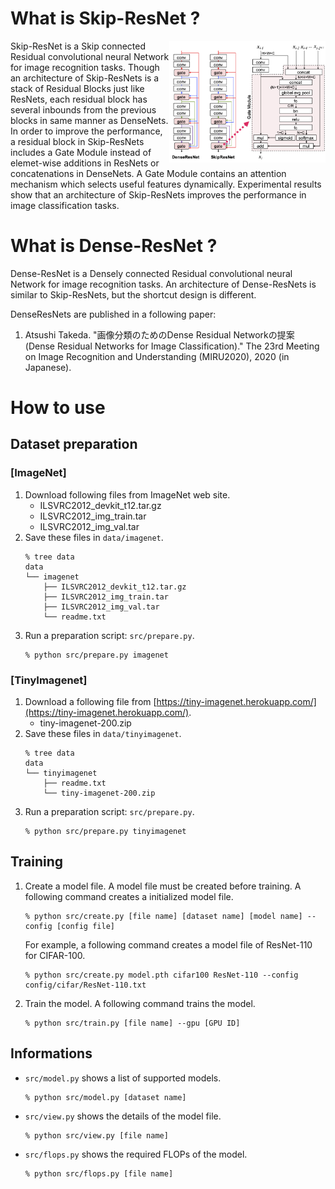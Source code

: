 # What is Skip-ResNet ?

[<img alt="Architecture of DenseResNets" src="res/architecture.png" width="250px" align="right">](res/architecture.png)

Skip-ResNet is a Skip connected Residual convolutional neural Network for image recognition tasks.
Though an architecture of Skip-ResNets is a stack of Residual Blocks just like ResNets, each residual block has several inbounds from the previous blocks in same manner as DenseNets.
In order to improve the performance, a residual block in Skip-ResNets includes a Gate Module instead of elemet-wise additions in ResNets or concatenations in DenseNets.
A Gate Module contains an attention mechanism which selects useful features dynamically.
Experimental results show that an architecture of Skip-ResNets improves the performance in image classification tasks.

# What is Dense-ResNet ?

Dense-ResNet is a Densely connected Residual convolutional neural Network for image recognition tasks.
An architecture of Dense-ResNets is similar to Skip-ResNets, but the shortcut design is different.

<div class="clearfix"></div>

DenseResNets are published in a following paper:
1. Atsushi Takeda. "画像分類のためのDense Residual Networkの提案 (Dense Residual Networks for Image Classification)." The 23rd Meeting on Image Recognition and Understanding (MIRU2020), 2020 (in Japanese).

# How to use
## Dataset preparation
### [ImageNet]
1. Download following files from ImageNet web site.
    - ILSVRC2012_devkit_t12.tar.gz
    - ILSVRC2012_img_train.tar
    - ILSVRC2012_img_val.tar
2. Save these files in `data/imagenet`.
    ```
    % tree data
    data
    └── imagenet
        ├── ILSVRC2012_devkit_t12.tar.gz
        ├── ILSVRC2012_img_train.tar
        ├── ILSVRC2012_img_val.tar
        └── readme.txt
    ```
3. Run a preparation script: `src/prepare.py`.
    ```
    % python src/prepare.py imagenet
    ```

### [TinyImagenet]
1. Download a following file from [https://tiny-imagenet.herokuapp.com/](https://tiny-imagenet.herokuapp.com/).
    - tiny-imagenet-200.zip
2. Save these files in `data/tinyimagenet`.
    ```
    % tree data
    data
    └── tinyimagenet
        ├── readme.txt
        └── tiny-imagenet-200.zip
    ```
3. Run a preparation script: `src/prepare.py`.
    ```
    % python src/prepare.py tinyimagenet
    ```

## Training
1. Create a model file.
    A model file must be created before training. A following command creates a initialized model file.
    ```
    % python src/create.py [file name] [dataset name] [model name] --config [config file]
    ```
    For example, a following command creates a model file of ResNet-110 for CIFAR-100.
    ```
    % python src/create.py model.pth cifar100 ResNet-110 --config config/cifar/ResNet-110.txt
    ```
2. Train the model.
    A following command trains the model.
    ```
    % python src/train.py [file name] --gpu [GPU ID]
    ```

## Informations
- `src/model.py` shows a list of supported models.
    ```
    % python src/model.py [dataset name]
    ```
- `src/view.py` shows the details of the model file.
    ```
    % python src/view.py [file name]
    ```
- `src/flops.py` shows the required FLOPs of the model.
    ```
    % python src/flops.py [file name]
    ```

<!--
# Performances
## Image Classification
### ImageNet-1k
|Model|# params|flops|top-1 acc.|settings|
|---:|:---:|:---:|:---:|:---|
|MobileNetV2-1.0<br>Dense-MobileNetV2-1.0|3.50M<br>4.08M|315M<br>322M|72.66%<br>73.69%|[mobilenetv2-1.0.txt](config/imagenet/mobilenetv2-1.0.txt)|
|MobileNetV3-Large<br>Dense-MobileNetV3-Large|5.48M<br>5.85M|236M<br>242M|74.14%<br>74.42%|[mobilenetv3-large.txt](config/imagenet/mobilenetv3-large.txt)|

### CIFAR-100
|Model|# params|flops|top-1 acc.|settings|
|---:|:---:|:---:|:---:|:---|
|ResNet-110<br>Dense-ResNet-110|1.74M<br>2.23M|258M<br>264M|79.03%<br>80.34%|[resnet-110.txt](config/cifar/resnet-110.txt)|

### CIFAR-10
|Model|# params|flops|top-1 acc.|settings|
|---:|:---:|:---:|:---:|:---|
|ResNet-110<br>Dense-ResNet-110|1.74M<br>2.23M|258M<br>264M|96.40%<br>96.59%|[resnet-110.txt](config/cifar/resnet-110.txt)|
-->
